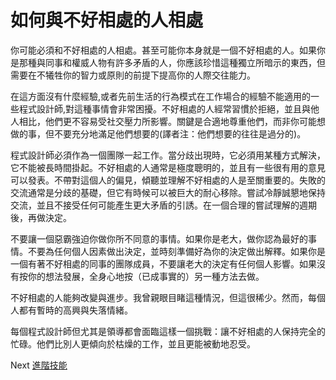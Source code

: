 # 如何與不好相處的人相處
[//]: # (Version:1.0.0)
你可能必須和不好相處的人相處。甚至可能你本身就是一個不好相處的人。如果你是那種與同事和權威人物有許多矛盾的人，你應該珍惜這種獨立所暗示的東西，但需要在不犧牲你的智力或原則的前提下提高你的人際交往能力。

在這方面沒有什麼經驗,或者先前生活的行為模式在工作場合的經驗不能適用的一些程式設計師,對這種事情會非常困擾。不好相處的人經常習慣於拒絕，並且與他人相比，他們更不容易受社交壓力所影響。關鍵是合適地尊重他們，而非你可能想做的事，但不要充分地滿足他們想要的(譯者注：他們想要的往往是過分的)。

程式設計師必須作為一個團隊一起工作。當分歧出現時，它必須用某種方式解決，它不能被長時間掛起。不好相處的人通常是極度聰明的，並且有一些很有用的意見可以發表。不帶對這個人的偏見，傾聽並理解不好相處的人是至關重要的。失敗的交流通常是分歧的基礎，但它有時候可以被巨大的耐心移除。嘗試冷靜誠懇地保持交流，並且不接受任何可能產生更大矛盾的引誘。在一個合理的嘗試理解的週期後，再做決定。

不要讓一個惡霸強迫你做你所不同意的事情。如果你是老大，做你認為最好的事情。不要為任何個人因素做出決定，並時刻準備好為你的決定做出解釋。如果你是一個有著不好相處的同事的團隊成員，不要讓老大的決定有任何個人影響。如果沒有按你的想法發展，全身心地按（已成事實的）另一種方法去做。

不好相處的人能夠改變與進步。我曾親眼目睹這種情況，但這很稀少。然而，每個人都有暫時的高興與失落情緒。

每個程式設計師但尤其是領導都會面臨這樣一個挑戰：讓不好相處的人保持完全的忙碌。他們比別人更傾向於枯燥的工作，並且更能被動地忍受。

Next [進階技能](../../2-Intermediate)
